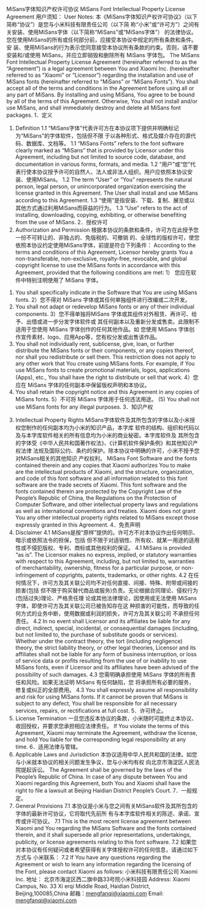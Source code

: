 MiSans字体知识产权许可协议
MiSans Font Intellectual Property License Agreement
⽤户须知：
User Notes:
本《MiSans字体知识产权许可协议》（以下简称“协议”）是您与⼩⽶科技有限责任公司（以下简
称“⼩⽶”或“许可⽅”）之间有关安装、使⽤MiSans字体（以下简称“MiSans”或“MiSans字体”）
的法律协议。您在使⽤MiSans的所有或任何部分前，应接受本协议中规定的所有条款和条件。安
装、使⽤MiSans的⾏为表示您同意接受本协议所有条款的约束。否则，请不要安装和/或使⽤
MiSans，并应⽴即销毁和删除所有 MiSans 字体包。
The MiSans Font Intellectual Property License Agreement (hereinafter referred to as the 
“Agreement”) is a legal agreement between You and Xiaomi Inc. (hereinafter referred to as 
“Xiaomi” or “Licensor”) regarding the installation and use of MiSans fonts (hereinafter 
referred to “MiSans” or “MiSans Fonts”). You shall accept all of the terms and conditions 
in the Agreement before using all or any part of MiSans. By installing and using MiSans, 
You agree to be bound by all of the terms of this Agreement. Otherwise, You shall not 
install and/or use MiSans, and shall immediately destroy and delete all MiSans font 
packages.
1．定义
1. Definition
1.1 “MiSans字体”代表许可⽅在本协议项下提供并明确标记为“MiSans”的字体软件，包括但不限
于以各种形式、格式及媒介存在的源代码、数据库、⽂档等。
1.1 “MiSans Fonts” refers to the font software clearly marked as “MiSans” that is provided 
by Licensor under this Agreement, including but not limited to source code, database, and 
documentation in various forms, formats, and media.
1.2 “⽤户”或“您”代表⾏使本协议授予许可的⾃然⼈、法⼈或⾮法⼈组织。⽤户应依照本协议安
装、使⽤MiSans。
1.2 The term “User” or “You” represents the natural person, legal person, or 
unincorporated organization exercising the license granted in this Agreement. The User 
shall install and use MiSans according to this Agreement.
1.3 “使⽤”是指安装、下载、复制、展览或以其他⽅式通过利⽤MiSans⽽获益的⾏为。
1.3 “Use” refers to the act of installing, downloading, copying, exhibiting, or otherwise 
benefiting from the use of MiSans.
2．授权许可
2. Authorization and Permission
根据本协议的条款和条件，许可⽅在此授予您⼀份不可转让的、⾮独占的、免版税的、可撤销
的、全球性的版权许可，使您依照本协议约定使⽤MiSans字体，前提是符合下列条件：
According to the terms and conditions of this Agreement, Licensor hereby grants You a 
non-transferable, non-exclusive, royalty-free, revocable, and global copyright license to 
use the MiSans fonts in accordance with this Agreement, provided that the following 
conditions are met:
1） 您应在软件中特别注明使⽤了 MiSans 字体。
1) You shall specifically indicate in the Software that You are using MiSans fonts.
2）您不得对 MiSans 字体或其任何单独组件进⾏改编或⼆次开发。
2) You shall not adapt or redevelop MiSans fonts or any of their individual components.
3）您不得单独将MiSans 字体或其组件对外租赁、再许可、给予、出借或进⼀步分发字体软件或
其任何副本以及重新分发或售卖。此限制不适⽤于您使⽤ MiSans 字体创作的任何其他作品。如
您使⽤ MiSans 字体创作宣传素材、logo、应⽤App等，您有权分发或出售该作品。
3) You shall not individually rent, sublicense, give, loan, or further distribute the MiSans 
fonts or their components, or any copies thereof, nor shall you redistribute or sell them. 
This restriction does not apply to any other work that You create using MiSans fonts. For 
example, if You use MiSans fonts to create promotional materials, logos, applications 
(Apps), etc., You shall have the right to distribute or sell that work.
4）您应在 MiSans 字体的任何副本中保留版权声明和本协议。
4) You shall retain the copyright notice and this Agreement in any copies of MiSans fonts.
5）不可将 MiSans 字体⽤于任何违法⽤途。
(5) You shall not use MiSans fonts for any illegal purposes.
3．知识产权
3. Intellectual Property Rights
MiSans字体软件及其所包含的字体以及⼩⽶授权您制作的任何副本均为⼩⽶的知识产品，本字库
软件的结构、组织和代码以及与本字库软件相关的所有信息均为⼩⽶的商业秘密。本字库软件及
其所包含的字体受《中华⼈⺠共和国著作权法》、《计算机软件保护条例》和其他知识产权法律
法规及国际公约、条约的保护。除本协议中明确的许可，⼩⽶不授予您对MiSans相关的其他知识
产权权利。
MiSans Font Software and the fonts contained therein and any copies that Xiaomi 
authorizes You to make are the intellectual products of Xiaomi, and the structure, 
organization, and code of this font software and all information related to this font 
software are the trade secrets of Xiaomi. This font software and the fonts contained 
therein are protected by the Copyright Law of the People’s Republic of China, the 
Regulations on the Protection of Computer Software, and other intellectual property laws 
and regulations as well as international conventions and treaties. Xiaomi does not grant 
You any other intellectual property rights related to MiSans except those expressly granted 
in this Agreement. 
4．免责声明
4. Disclaimer
4.1 MiSans是按“原样”提供的。许可⽅不对本协议作出任何明示、暗示或依照法令的担保，包括
但不限于对适销性、所有权、就某⼀⽤途的适⽤性或不侵犯版权、专利、商标或其他权利的保证。
4.1 MiSans is provided “as is”. The Licensor makes no express, implied, or statutory 
warranties with respect to this Agreement, including, but not limited to, warranties of 
merchantability, ownership, fitness for a particular purpose, or non-infringement of 
copyrights, patents, trademarks, or other rights.
4.2 在任何情况下，许可⽅及其关联公司均不对任何直接、间接、特殊、附带或间接的损害(包括
但不限于购买替代商品或服务)负责。⽆论根据合同理论、侵权⾏为(包括过失)理论、严格责任理
论或其他法律理论，因使⽤或⽆法使⽤ MiSans 字体，即使许可⽅及其关联公司已被告知存在这
种损害的可能性，⽽导致的任何⽅式的业务中断，使⽤数据或利润的损失，许可⽅及其关联公司
不承担任何责任。
4.2 In no event shall Licensor and its affiliates be liable for any direct, indirect, special, 
incidental, or consequential damages (including, but not limited to, the purchase of 
substitute goods or services). Whether under the contract theory, the tort (including 
negligence) theory, the strict liability theory, or other legal theories, Licensor and its 
affiliates shall not be liable for any form of business interruption, or loss of service data or 
profits resulting from the use of or inability to use MiSans fonts, even if Licensor and its 
affiliates have been advised of the possibility of such damages.
4.3 您需明确承担使⽤ MiSans 字体的所有责任和⻛险。如果⽆法证明 MiSans 有任何缺陷，您
将承担所有必要的服务，修复或纠正的全部费⽤。
4.3 You shall expressly assume all responsibility and risk for using MiSans fonts. If it 
cannot be proven that MiSans is subject to any defect, You shall be responsible for all 
necessary services, repairs, or rectifications at full cost.
5．许可终⽌。
5. License Termination
⼀旦您违反本协议的条款，⼩⽶随时可能终⽌本协议、收回授权，并要求您承担相应法律责任。
If You violate the terms of this Agreement, Xiaomi may terminate the Agreement, withdraw 
the license, and hold You liable for the corresponding legal responsibility at any time.
6．适⽤法律与管辖。
6. Applicable Laws and Jurisdiction
本协议适⽤中华⼈⺠共和国的法律。如您与⼩⽶就本协议的相关问题发⽣争议，您与⼩⽶均有权
向北京市海淀区⼈⺠法院提起诉讼。
The Agreement shall be governed by the laws of the People’s Republic of China. In case of 
any dispute between You and Xiaomi regarding this Agreement, both You and Xiaomi shall 
have the right to file a lawsuit at Beijing Haidian District People’s Court.
7．⼀般规定。
7. General Provisions
7.1 本协议是⼩⽶与您之间有关MiSans软件及其所包含的字体的最新许可协议，它将取代先前所
有与本字库软件相关的陈述、承诺、宣传或许可协议。
7.1 This is the most recent license agreement between Xiaomi and You regarding the 
MiSans Software and the fonts contained therein, and it shall supersede all prior 
representations, undertakings, publicity, or license agreements relating to this font 
software.
7.2 如果您对本协议有任何疑问或者希望获得有关字体授权许可的任何信息，请通过如下⽅式与
⼩⽶联系：
7.2 If You have any questions regarding the Agreement or wish to learn any information 
regarding the licensing of the Font, please contact Xiaomi as follows:
⼩⽶科技有限责任公司
Xiaomi Inc.
地址： 北京市海淀区⻄⼆旗中路33号院⼩⽶科技园
Address: Xiaomi Campus, No. 33 Xi erqi Middle Road, Haidian District, 
Beijing,100085,China
邮箱：mengfanqi@xiaomi.com
Email: mengfanqi@xiaomi.com